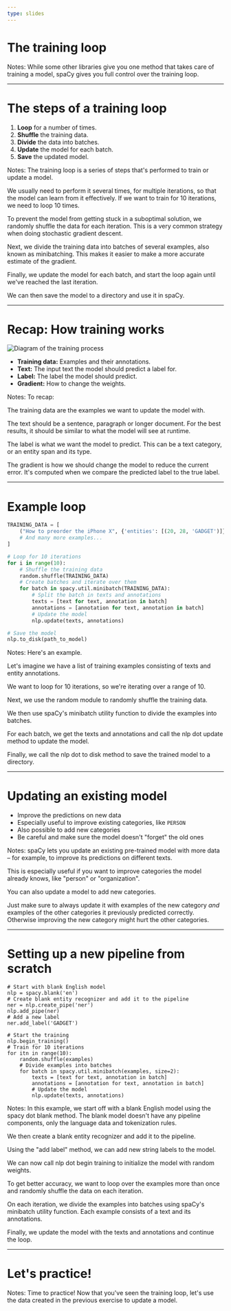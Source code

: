 ```yaml
---
type: slides
---
```


# The training loop

Notes: While some other libraries give you one method that takes care of
training a model, spaCy gives you full control over the training loop.

---

# The steps of a training loop

1. **Loop** for a number of times.
2. **Shuffle** the training data.
3. **Divide** the data into batches.
4. **Update** the model for each batch.
5. **Save** the updated model.

Notes: The training loop is a series of steps that's performed to train or
update a model.

We usually need to perform it several times, for multiple iterations, so that
the model can learn from it effectively. If we want to train for 10 iterations,
we need to loop 10 times.

To prevent the model from getting stuck in a suboptimal solution, we randomly
shuffle the data for each iteration. This is a very common strategy when doing
stochastic gradient descent.

Next, we divide the training data into batches of several examples, also known
as minibatching. This makes it easier to make a more accurate estimate of the
gradient.

Finally, we update the model for each batch, and start the loop again until
we've reached the last iteration.

We can then save the model to a directory and use it in spaCy.

---

# Recap: How training works

<img src="training.png" alt="Diagram of the training process" />

- **Training data:** Examples and their annotations.
- **Text:** The input text the model should predict a label for.
- **Label:** The label the model should predict.
- **Gradient:** How to change the weights.

Notes: To recap:

The training data are the examples we want to update the model with.

The text should be a sentence, paragraph or longer document. For the best
results, it should be similar to what the model will see at runtime.

The label is what we want the model to predict. This can be a text category, or
an entity span and its type.

The gradient is how we should change the model to reduce the current error. It's
computed when we compare the predicted label to the true label.

---

# Example loop

```python
TRAINING_DATA = [
    ("How to preorder the iPhone X", {'entities': [(20, 28, 'GADGET')]})
    # And many more examples...
]
```

```python
# Loop for 10 iterations
for i in range(10):
    # Shuffle the training data
    random.shuffle(TRAINING_DATA)
    # Create batches and iterate over them
    for batch in spacy.util.minibatch(TRAINING_DATA):
        # Split the batch in texts and annotations
        texts = [text for text, annotation in batch]
        annotations = [annotation for text, annotation in batch]
        # Update the model
        nlp.update(texts, annotations)

# Save the model
nlp.to_disk(path_to_model)
```

Notes: Here's an example.

Let's imagine we have a list of training examples consisting of texts and entity
annotations.

We want to loop for 10 iterations, so we're iterating over a range of 10.

Next, we use the random module to randomly shuffle the training data.

We then use spaCy's minibatch utility function to divide the examples into
batches.

For each batch, we get the texts and annotations and call the nlp dot update
method to update the model.

Finally, we call the nlp dot to disk method to save the trained model to a
directory.

---

# Updating an existing model

- Improve the predictions on new data
- Especially useful to improve existing categories, like `PERSON`
- Also possible to add new categories
- Be careful and make sure the model doesn't "forget" the old ones

Notes: spaCy lets you update an existing pre-trained model with more data – for
example, to improve its predictions on different texts.

This is especially useful if you want to improve categories the model already
knows, like "person" or "organization".

You can also update a model to add new categories.

Just make sure to always update it with examples of the new category _and_
examples of the other categories it previously predicted correctly. Otherwise
improving the new category might hurt the other categories.

---

# Setting up a new pipeline from scratch

```{python}
# Start with blank English model
nlp = spacy.blank('en')
# Create blank entity recognizer and add it to the pipeline
ner = nlp.create_pipe('ner')
nlp.add_pipe(ner)
# Add a new label
ner.add_label('GADGET')

# Start the training
nlp.begin_training()
# Train for 10 iterations
for itn in range(10):
    random.shuffle(examples)
    # Divide examples into batches
    for batch in spacy.util.minibatch(examples, size=2):
        texts = [text for text, annotation in batch]
        annotations = [annotation for text, annotation in batch]
        # Update the model
        nlp.update(texts, annotations)
```

Notes: In this example, we start off with a blank English model using the spacy
dot blank method. The blank model doesn't have any pipeline components, only the
language data and tokenization rules.

We then create a blank entity recognizer and add it to the pipeline.

Using the "add label" method, we can add new string labels to the model.

We can now call nlp dot begin training to initialize the model with random
weights.

To get better accuracy, we want to loop over the examples more than once and
randomly shuffle the data on each iteration.

On each iteration, we divide the examples into batches using spaCy's minibatch
utility function. Each example consists of a text and its annotations.

Finally, we update the model with the texts and annotations and continue the
loop.

---

# Let's practice!

Notes: Time to practice! Now that you've seen the training loop, let's use the
data created in the previous exercise to update a model.
